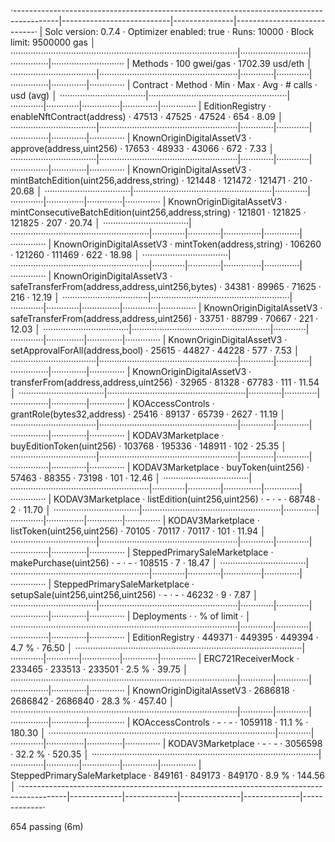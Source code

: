 ·-----------------------------------------------------------------------------------------|---------------------------|---------------|----------------------------·
|                                   Solc version: 0.7.4                                   ·  Optimizer enabled: true  ·  Runs: 10000  ·  Block limit: 9500000 gas  │
··························································································|···························|···············|·····························
|  Methods                                                                                ·               100 gwei/gas                ·      1702.39 usd/eth       │
··································|·······················································|·············|·············|···············|··············|··············
|  Contract                       ·  Method                                               ·  Min        ·  Max        ·  Avg          ·  # calls     ·  usd (avg)  │
··································|·······················································|·············|·············|···············|··············|··············
|  EditionRegistry                ·  enableNftContract(address)                           ·      47513  ·      47525  ·        47524  ·         654  ·       8.09  │
··································|·······················································|·············|·············|···············|··············|··············
|  KnownOriginDigitalAssetV3      ·  approve(address,uint256)                             ·      17653  ·      48933  ·        43066  ·         672  ·       7.33  │
··································|·······················································|·············|·············|···············|··············|··············
|  KnownOriginDigitalAssetV3      ·  mintBatchEdition(uint256,address,string)             ·     121448  ·     121472  ·       121471  ·         210  ·      20.68  │
··································|·······················································|·············|·············|···············|··············|··············
|  KnownOriginDigitalAssetV3      ·  mintConsecutiveBatchEdition(uint256,address,string)  ·     121801  ·     121825  ·       121825  ·         207  ·      20.74  │
··································|·······················································|·············|·············|···············|··············|··············
|  KnownOriginDigitalAssetV3      ·  mintToken(address,string)                            ·     106260  ·     121260  ·       111469  ·         622  ·      18.98  │
··································|·······················································|·············|·············|···············|··············|··············
|  KnownOriginDigitalAssetV3      ·  safeTransferFrom(address,address,uint256,bytes)      ·      34381  ·      89965  ·        71625  ·         216  ·      12.19  │
··································|·······················································|·············|·············|···············|··············|··············
|  KnownOriginDigitalAssetV3      ·  safeTransferFrom(address,address,uint256)            ·      33751  ·      88799  ·        70667  ·         221  ·      12.03  │
··································|·······················································|·············|·············|···············|··············|··············
|  KnownOriginDigitalAssetV3      ·  setApprovalForAll(address,bool)                      ·      25615  ·      44827  ·        44228  ·         577  ·       7.53  │
··································|·······················································|·············|·············|···············|··············|··············
|  KnownOriginDigitalAssetV3      ·  transferFrom(address,address,uint256)                ·      32965  ·      81328  ·        67783  ·         111  ·      11.54  │
··································|·······················································|·············|·············|···············|··············|··············
|  KOAccessControls               ·  grantRole(bytes32,address)                           ·      25416  ·      89137  ·        65739  ·        2627  ·      11.19  │
··································|·······················································|·············|·············|···············|··············|··············
|  KODAV3Marketplace              ·  buyEditionToken(uint256)                             ·     103768  ·     195336  ·       148911  ·         102  ·      25.35  │
··································|·······················································|·············|·············|···············|··············|··············
|  KODAV3Marketplace              ·  buyToken(uint256)                                    ·      57463  ·      88355  ·        73198  ·         101  ·      12.46  │
··································|·······················································|·············|·············|···············|··············|··············
|  KODAV3Marketplace              ·  listEdition(uint256,uint256)                         ·          -  ·          -  ·        68748  ·           2  ·      11.70  │
··································|·······················································|·············|·············|···············|··············|··············
|  KODAV3Marketplace              ·  listToken(uint256,uint256)                           ·      70105  ·      70117  ·        70117  ·         101  ·      11.94  │
··································|·······················································|·············|·············|···············|··············|··············
|  SteppedPrimarySaleMarketplace  ·  makePurchase(uint256)                                ·          -  ·          -  ·       108515  ·           7  ·      18.47  │
··································|·······················································|·············|·············|···············|··············|··············
|  SteppedPrimarySaleMarketplace  ·  setupSale(uint256,uint256,uint256)                   ·          -  ·          -  ·        46232  ·           9  ·       7.87  │
··································|·······················································|·············|·············|···············|··············|··············
|  Deployments                                                                            ·                                           ·  % of limit  ·             │
··························································································|·············|·············|···············|··············|··············
|  EditionRegistry                                                                        ·     449371  ·     449395  ·       449394  ·       4.7 %  ·      76.50  │
··························································································|·············|·············|···············|··············|··············
|  ERC721ReceiverMock                                                                     ·     233465  ·     233513  ·       233501  ·       2.5 %  ·      39.75  │
··························································································|·············|·············|···············|··············|··············
|  KnownOriginDigitalAssetV3                                                              ·    2686818  ·    2686842  ·      2686840  ·      28.3 %  ·     457.40  │
··························································································|·············|·············|···············|··············|··············
|  KOAccessControls                                                                       ·          -  ·          -  ·      1059118  ·      11.1 %  ·     180.30  │
··························································································|·············|·············|···············|··············|··············
|  KODAV3Marketplace                                                                      ·          -  ·          -  ·      3056598  ·      32.2 %  ·     520.35  │
··························································································|·············|·············|···············|··············|··············
|  SteppedPrimarySaleMarketplace                                                          ·     849161  ·     849173  ·       849170  ·       8.9 %  ·     144.56  │
·-----------------------------------------------------------------------------------------|-------------|-------------|---------------|--------------|-------------·

654 passing (6m)

